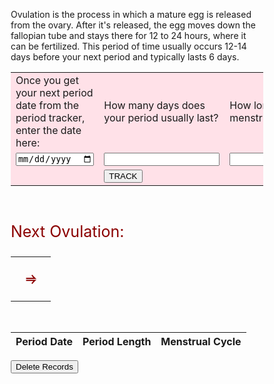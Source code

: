 <p> Ovulation is the process in which a mature egg is released from the ovary. After it's released, the egg moves down the fallopian tube and stays there for 12 to 24 hours, where it can be fertilized. This period of time usually occurs 12-14 days before your next period and typically lasts 6 days. </p>

<head>
    <!--<link rel="stylesheet" href="style.css">-->
<style>
* {box-sizing: border-box;}
ul {list-style-type: none;}

.month {
  padding: 60px 25px;
  width: 100%;
  background: pink;
  text-align: center;
}

.month ul {
  margin: 0;
  padding: 0;
}

.month ul li {
  color: white;
  font-size: 20px;
  text-transform: uppercase;
  letter-spacing: 3px;
}

.month .prev {
  float: left;
  padding-top: 10px;
}

.month .next {
  float: right;
  padding-top: 10px;
}

.weekdays {
  margin: 0;
  padding: 10px 0;
  background-color: #ddd;
}

.weekdays li {
  display: inline-block;
  width: 13.6%;
  color: #d19696;
  text-align: center;
}

.days {
  padding: 10px 0;
  background: #eee;
  margin: 0;
}

.days li {
  list-style-type: none;
  display: inline-block;
  width: 13.6%;
  text-align: center;
  margin-bottom: 5px;
  font-size:12px;
  color: #777;
}

.days li .active {
  padding: 6px;
  background: #ADD8E6;s
}

red{
  color: #8B0000;
}

.tracker td {
  padding: 60px;
  width: 33.3%;
  text-align: center;
  color: darkred;
  font-size: 20px;
  border: none;
}
.tracker {
  background-color: #ffe1e8;
  border: none;
}
</style>

</head>

<div>
  <form class="tracker">
    <table align="center" style="border:none;">
      <tr id="q">
        <td>Once you get your next period date from the period tracker, enter the date here:</td>
        <td>How many days does your period usually last?</td>
        <td>How long is your usual menstrual cycle?</td>
      </tr>
      <tr id="input">
        <td><input type="date" id="perioddate" required></td>
        <td><input type="text" id="periodcycle" required></td>
        <td><input type="text" id="menscycle" onchange="validate()" required></td>
      </tr>
      <tr>
        <td></td>
        <td>
          <button class="track" type="button" onclick="printDate()">
            TRACK
          </button>
        </td>
      </tr>
    </table>
  </form>
</div>
<br>

<p style="font-size: 25px; color: darkred;">Next Ovulation:</p>
  <table>
    <tr>
      <td>
        <span id="nextovulation"></span>
      </td>
      <td>
        <p style="text-align: center; color: darkred; font-weight:bolder; font-size: 20px;">&#x2964;</p>
      </td>
      <td>
        <span id="nextovulationend"></span>
      </td>
    </tr>
  </table>

<br>

<script>
  function printDate() {
    const x = document.getElementById("perioddate").value;
    var y = document.getElementById("periodcycle").value;
    const z = document.getElementById("menscycle").value;
    var resDate = new Date(x);
    resDate.setDate(resDate.getDate() + parseInt(y));
    var year = resDate.getUTCFullYear();
    var month = resDate.getUTCMonth() + 1;
    var startdate = resDate.getUTCDate() - 13;
    const ovulationstart = `${month}/${startdate}/${year}`;
    document.getElementById("nextovulation").innerHTML = ovulationstart
    var enddate = resDate.getUTCDate() - 7;
    const ovulationend = `${month}/${enddate}/${year}`
    document.getElementById("nextovulationend").innerHTML = ovulationend
  }
</script>

<table>
  <thead>
  <tr>
    <th>Period Date</th>
    <th>Period Length</th>
    <th>Menstrual Cycle</th>
  </tr>
  </thead>
  <tbody id="ovulationresult">
    <!-- javascript generated data -->
  </tbody>
</table>

<script>
  // prepare HTML result container for new output
  const resultContainer = document.getElementById("ovulationresult");
  // prepare URL's to allow easy switch from deployment and localhost
 //const url = "http://localhost:8087/api/ovulation"
  const url = "https://flowhealth.duckdns.org/api/ovulation"
  const create_fetch = url + '/create';
  const read_fetch = url + '/';
  const del_fetch = url + '/delete';

  // Load users on page entry
  read_users();


  // Display User Table, data is fetched from Backend Database
  function read_users() {
    // prepare fetch options
    const read_options = {
      method: 'GET', // *GET, POST, PUT, DELETE, etc.
      mode: 'cors', // no-cors, *cors, same-origin
      cache: 'default', // *default, no-cache, reload, force-cache, only-if-cached
      credentials: 'omit', // include, *same-origin, omit
      headers: {
        'Content-Type': 'application/json'
      },
    };

    // fetch the data from API
    fetch(read_fetch, read_options)
      // response is a RESTful "promise" on any successful fetch
      .then(response => {
        // check for response errors
        if (response.status !== 200) {
            const errorMsg = 'Database read error: ' + response.status;
            console.log(errorMsg);
            const tr = document.createElement("tr");
            const td = document.createElement("td");
            td.innerHTML = errorMsg;
            tr.appendChild(td);
            resultContainer.appendChild(tr);
            return;
        }
        // valid response will have json data
        response.json().then(data => {
            console.log(data);
            for (let row in data) {
              console.log(data[row]);
              add_row(data[row]);
            }
        })
    })
    // catch fetch errors (ie ACCESS to server blocked)
    .catch(err => {
      console.error(err);
      const tr = document.createElement("tr");
      const td = document.createElement("td");
      td.innerHTML = err;
      tr.appendChild(td);
      resultContainer.appendChild(tr);
    });
  }

  function create_user(){
    const body = {
        perioddate: document.getElementById("perioddate").value,
        periodcycle: document.getElementById("periodcycle").value,
        menscycle: document.getElementById("menscycle").value,
    };
    const requestOptions = {
        method: 'POST',
        body: JSON.stringify(body),
        headers: {
            "content-type": "application/json",
            'Authorization': 'Bearer my-token',
        },
    };

    // URL for Create API
    // Fetch API call to the database to create a new user
    console.log(create_fetch)
    fetch(create_fetch, requestOptions)
      .then(response => {
        if (response.status !== 200) {
          const errorMsg = 'Database create error: ' + response.status;
          console.log(errorMsg);
          const tr = document.createElement("tr");
          const td = document.createElement("td");
          td.innerHTML = errorMsg;
          tr.appendChild(td);
          resultContainer.appendChild(tr);
          return;
        }
        // response contains valid result
        response.json().then(data => { 
            console.log(data);
            add_row(data);
        })
    })
  }


  function add_row(data) {
    const tr = document.createElement("tr");
    const perioddate = document.createElement("td");
    const periodcycle = document.createElement("td");
    const menscycle = document.createElement("td");
    // obtain data that is specific to the API
    perioddate.innerHTML = data.perioddate;
    periodcycle.innerHTML = data.periodcycle;
    menscycle.innerHTML = data.menscycle;   
    console.log(data)
    // add HTML to container
	  tr.appendChild(perioddate);
    tr.appendChild(periodcycle);
    tr.appendChild(menscycle);

    resultContainer.appendChild(tr);
  }

  //function addData(){
    //if(document.getElementById("perioddate").value&&document.getElementById("periodcycle").value&&document.getElementById("menscycle").value)
      //myData = {"perioddate": document.getElementById("perioddate").value, "periodcycle": document.getElementById("periodcycle").value, "menscycle": document.getElementById("menscycle").value};
    //add_row(myData);
    //alert("before post");
    //create_user(myData.perioddate, myData.periodcycle, myData.menscycle);
    //alert("after post");
    //}

  function delete_record() {
    const delOptions = {
        method: 'DELETE',
        headers: {
            "content-type": "application/json",
            'Authorization': 'Bearer my-token',
        },
    };

    // URL for DELETE API
    // Fetch API call to the database to create a new user
    fetch(del_fetch, delOptions)
      .then(response => {
        // trap error response from Web API
        if (response.status !== 200) {
          window.location.reload();
          return;
        }
        // response contains valid result
        response.json().then(data => {
            console.log(data);
        })
    })
  }


function validate(){
  var userperiodl = document.getElementById('periodcycle').value;
  var usermensc = document.getElementById('menscycle').value;
  if(isNaN(userperiodl) || isNaN(usermensc)){
    alert("Make sure you are entering a number");
  }else{
    create_user();
  }
}

</script>

<form action="javascript:delete_record()">
  <button>Delete Records</button>
</form>